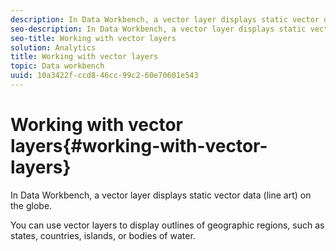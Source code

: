 ```yaml
---
description: In Data Workbench, a vector layer displays static vector data (line art) on the globe.
seo-description: In Data Workbench, a vector layer displays static vector data (line art) on the globe.
seo-title: Working with vector layers
solution: Analytics
title: Working with vector layers
topic: Data workbench
uuid: 10a3422f-ccd8-46cc-99c2-60e70601e543
---
```


# Working with vector layers{#working-with-vector-layers}

In Data Workbench, a vector layer displays static vector data (line art) on the globe.

You can use vector layers to display outlines of geographic regions, such as states, countries, islands, or bodies of water. 
